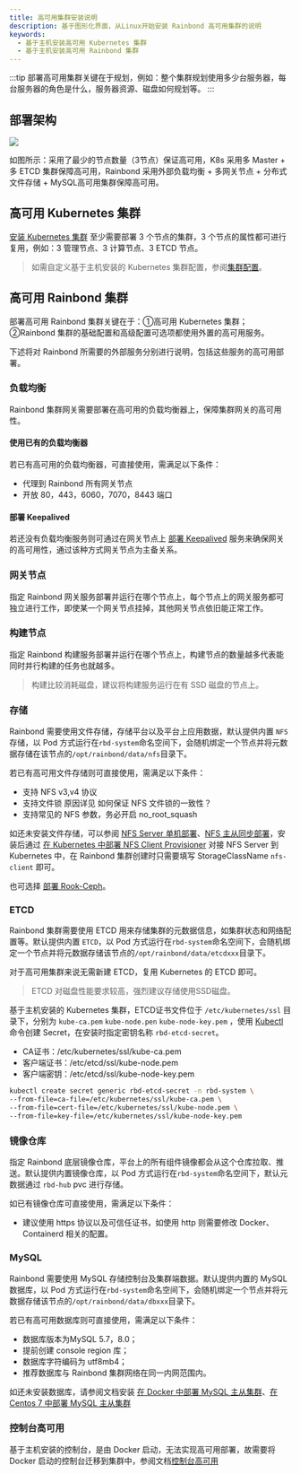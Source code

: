 ```yaml
---
title: 高可用集群安装说明
description: 基于图形化界面，从Linux开始安装 Rainbond 高可用集群的说明
keywords:
  - 基于主机安装高可用 Kubernetes 集群
  - 基于主机安装高可用 Rainbond 集群
---
```


:::tip
部署高可用集群关键在于规划，例如：整个集群规划使用多少台服务器，每台服务器的角色是什么，服务器资源、磁盘如何规划等。
:::

## 部署架构

![](https://static.goodrain.com/docs/5.17.0/high-availability.png)

如图所示：采用了最少的节点数量（3节点）保证高可用，K8s 采用多 Master + 多 ETCD 集群保障高可用，Rainbond 采用外部负载均衡 + 多网关节点 + 分布式文件存储 + MySQL高可用集群保障高可用。

## 高可用 Kubernetes 集群

[安装 Kubernetes 集群](/docs/installation/install-with-ui/#从主机开始安装-kubernetes-集群) 至少需要部署 3 个节点的集群，3 个节点的属性都可进行复用，例如：3 管理节点、3 计算节点、3 ETCD 节点。

> 如需自定义基于主机安装的 Kubernetes 集群配置，参阅[集群配置](/docs/installation/install-with-ui/rke-config)。

## 高可用 Rainbond 集群

部署高可用 Rainbond 集群关键在于：①高可用 Kubernetes 集群；②Rainbond 集群的基础配置和高级配置可选项都使用外置的高可用服务。

下述将对 Rainbond 所需要的外部服务分别进行说明，包括这些服务的高可用部署。

### 负载均衡

Rainbond 集群网关需要部署在高可用的负载均衡器上，保障集群网关的高可用性。

#### 使用已有的负载均衡器

若已有高可用的负载均衡器，可直接使用，需满足以下条件：

- 代理到 Rainbond 所有网关节点
- 开放 80，443，6060，7070，8443 端口

#### 部署 Keepalived

若还没有负载均衡服务则可通过在网关节点上 [部署 Keepalived](https://t.goodrain.com/d/8334-keepalived) 服务来确保网关的高可用性，通过该种方式网关节点为主备关系。

### 网关节点

指定 Rainbond 网关服务部署并运行在哪个节点上，每个节点上的网关服务都可独立进行工作，即使某一个网关节点挂掉，其他网关节点依旧能正常工作。

### 构建节点

指定 Rainbond 构建服务部署并运行在哪个节点上，构建节点的数量越多代表能同时并行构建的任务也就越多。

> 构建比较消耗磁盘，建议将构建服务运行在有 SSD 磁盘的节点上。

### 存储

Rainbond 需要使用文件存储，存储平台以及平台上应用数据，默认提供内置 `NFS` 存储，以 Pod 方式运行在`rbd-system`命名空间下，会随机绑定一个节点并将元数据存储在该节点的`/opt/rainbond/data/nfs`目录下。

若已有高可用文件存储则可直接使用，需满足以下条件：

- 支持 NFS v3,v4 协议
- 支持文件锁 原因详见 如何保证 NFS 文件锁的一致性？
- 支持常见的 NFS 参数，务必开启 no_root_squash

如还未安装文件存储，可以参阅 [NFS Server 单机部署](https://t.goodrain.com/d/8325-linux-nfs-server)、[NFS 主从同步部署](https://t.goodrain.com/d/8323-nfs-rsyncinotify)，安装后通过 [在 Kubernetes 中部署 NFS Client Provisioner](https://t.goodrain.com/d/8326-kubernetes-nfs-client-provisioner) 对接 NFS Server 到 Kubernetes 中，在 Rainbond 集群创建时只需要填写 StorageClassName `nfs-client` 即可。

也可选择 [部署 Rook-Ceph](https://t.goodrain.com/d/8324-rook-ceph-v18)。

### ETCD

Rainbond 集群需要使用 ETCD 用来存储集群的元数据信息，如集群状态和网络配置等。默认提供内置 `ETCD`，以 Pod 方式运行在`rbd-system`命名空间下，会随机绑定一个节点并将元数据存储该节点的`/opt/rainbond/data/etcdxxx`目录下。

对于高可用集群来说无需新建 ETCD，复用 Kubernetes 的 ETCD 即可。

> ETCD 对磁盘性能要求较高，强烈建议存储使用SSD磁盘。

基于主机安装的 Kubernetes 集群，ETCD证书文件位于 `/etc/kubernetes/ssl` 目录下，分别为 `kube-ca.pem` `kube-node.pen` `kube-node-key.pem` ，使用 [Kubectl](/docs/ops-guide/tools/#kubectl-cli) 命令创建 Secret，在安装时指定密钥名称 `rbd-etcd-secret`。

- CA证书：/etc/kubernetes/ssl/kube-ca.pem
- 客户端证书：/etc/etcd/ssl/kube-node.pem
- 客户端密钥：/etc/etcd/ssl/kube-node-key.pem

```bash
kubectl create secret generic rbd-etcd-secret -n rbd-system \
--from-file=ca-file=/etc/kubernetes/ssl/kube-ca.pem \
--from-file=cert-file=/etc/kubernetes/ssl/kube-node.pem \
--from-file=key-file=/etc/kubernetes/ssl/kube-node-key.pem
```

### 镜像仓库

指定 Rainbond 底层镜像仓库，平台上的所有组件镜像都会从这个仓库拉取、推送。默认提供内置镜像仓库，以 Pod 方式运行在`rbd-system`命名空间下，默认元数据通过  `rbd-hub` pvc 进行存储。

如已有镜像仓库可直接使用，需满足以下条件：

- 建议使用 https 协议以及可信任证书，如使用 http 则需要修改 Docker、Containerd 相关的配置。

### MySQL

Rainbond 需要使用 MySQL 存储控制台及集群端数据。默认提供内置的 MySQL 数据库，以 Pod 方式运行在`rbd-system`命名空间下，会随机绑定一个节点并将元数据存储该节点的`/opt/rainbond/data/dbxxx`目录下。

若已有高可用数据库则可直接使用，需满足以下条件：

- 数据库版本为MySQL 5.7，8.0；
- 提前创建 console region 库；
- 数据库字符编码为 utf8mb4；
- 推荐数据库与 Rainbond 集群网络在同一内网范围内。

如还未安装数据库，请参阅文档安装 [在 Docker 中部署 MySQL 主从集群](https://t.goodrain.com/d/8335-docker-mysql)、[在 Centos 7 中部署 MySQL 主从集群](https://t.goodrain.com/d/8304-centos-7-mysql)

### 控制台高可用

基于主机安装的控制台，是由 Docker 启动，无法实现高可用部署，故需要将 Docker 启动的控制台迁移到集群中，参阅文档[控制台高可用](/docs/installation/install-with-ui/console-recover)
